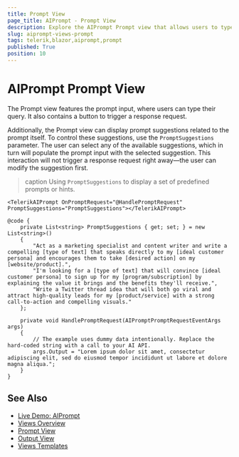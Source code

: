 ```yaml
---
title: Prompt View
page_title: AIPrompt - Prompt View
description: Explore the AIPrompt Prompt view that allows users to type their queries, and learn how to pass a set of prompt suggestions.
slug: aiprompt-views-prompt
tags: telerik,blazor,aiprompt,prompt
published: True
position: 10
---
```


# AIPrompt Prompt View

The Prompt view features the prompt input, where users can type their query. It also contains a button to trigger a response request.

Additionally, the Prompt view can display prompt suggestions related to the prompt itself. To control these suggestions, use the `PromptSuggestions` parameter. The user can select any of the available suggestions, which in turn will populate the prompt input with the selected suggestion. This interaction will not trigger a response request right away—the user can modify the suggestion first.

>caption Using `PromptSuggestions` to display a set of predefined prompts or hints.

````RAZOR
<TelerikAIPrompt OnPromptRequest="@HandlePromptRequest" PromptSuggestions="PromptSuggestions"></TelerikAIPrompt>

@code {
    private List<string> PromptSuggestions { get; set; } = new List<string>()
    {
        "Act as a marketing specialist and content writer and write a compelling [type of text] that speaks directly to my [ideal customer persona] and encourages them to take [desired action] on my [website/product].",
        "I'm looking for a [type of text] that will convince [ideal customer persona] to sign up for my [program/subscription] by explaining the value it brings and the benefits they'll receive.",
        "Write a Twitter thread idea that will both go viral and attract high-quality leads for my [product/service] with a strong call-to-action and compelling visuals."
    };

    private void HandlePromptRequest(AIPromptPromptRequestEventArgs args)
    {
        // The example uses dummy data intentionally. Replace the hard-coded string with a call to your AI API.
        args.Output = "Lorem ipsum dolor sit amet, consectetur adipiscing elit, sed do eiusmod tempor incididunt ut labore et dolore magna aliqua.";
    }
}
````

## See Also

  * [Live Demo: AIPrompt](https://demos.telerik.com/blazor-ui/aiprompt/overview)
  * [Views Overview](slug:aiprompt-views-overview)
  * [Prompt View](slug:aiprompt-views-prompt)
  * [Output View](slug:aiprompt-views-output)
  * [Views Templates](slug:aiprompt-views-templates)